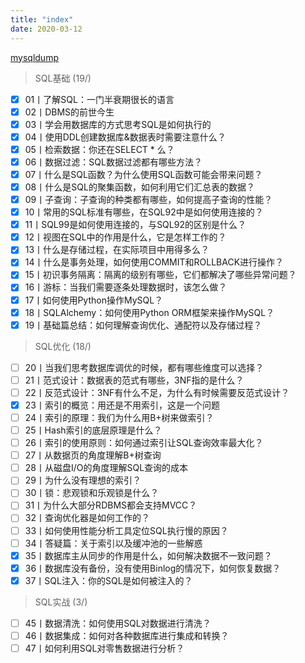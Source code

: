 ```yaml
---
title: "index"
date: 2020-03-12
---
```


[mysqldump](./mysqldump.md)

> SQL基础 (19/)

- [x] 01丨了解SQL：一门半衰期很长的语言
- [x] 02丨DBMS的前世今生
- [x] 03丨学会用数据库的方式思考SQL是如何执行的
- [x] 04丨使用DDL创建数据库&数据表时需要注意什么？
- [x] 05丨检索数据：你还在SELECT * 么？
- [x] 06丨数据过滤：SQL数据过滤都有哪些方法？
- [x] 07丨什么是SQL函数？为什么使用SQL函数可能会带来问题？
- [x] 08丨什么是SQL的聚集函数，如何利用它们汇总表的数据？
- [x] 09丨子查询：子查询的种类都有哪些，如何提高子查询的性能？
- [x] 10丨常用的SQL标准有哪些，在SQL92中是如何使用连接的？
- [x] 11丨SQL99是如何使用连接的，与SQL92的区别是什么？
- [x] 12丨视图在SQL中的作用是什么，它是怎样工作的？
- [x] 13丨什么是存储过程，在实际项目中用得多么？
- [x] 14丨什么是事务处理，如何使用COMMIT和ROLLBACK进行操作？
- [x] 15丨初识事务隔离：隔离的级别有哪些，它们都解决了哪些异常问题？
- [x] 16丨游标：当我们需要逐条处理数据时，该怎么做？
- [x] 17丨如何使用Python操作MySQL？
- [x] 18丨SQLAlchemy：如何使用Python ORM框架来操作MySQL？
- [x] 19丨基础篇总结：如何理解查询优化、通配符以及存储过程？

> SQL优化 (18/)

- [ ] 20丨当我们思考数据库调优的时候，都有哪些维度可以选择？
- [ ] 21丨范式设计：数据表的范式有哪些，3NF指的是什么？
- [ ] 22丨反范式设计：3NF有什么不足，为什么有时候需要反范式设计？
- [x] 23丨索引的概览：用还是不用索引，这是一个问题
- [ ] 24丨索引的原理：我们为什么用B+树来做索引？
- [ ] 25丨Hash索引的底层原理是什么？
- [ ] 26丨索引的使用原则：如何通过索引让SQL查询效率最大化？
- [ ] 27丨从数据页的角度理解B+树查询
- [ ] 28丨从磁盘I/O的角度理解SQL查询的成本
- [ ] 29丨为什么没有理想的索引？
- [ ] 30丨锁：悲观锁和乐观锁是什么？
- [ ] 31丨为什么大部分RDBMS都会支持MVCC？
- [ ] 32丨查询优化器是如何工作的？
- [ ] 33丨如何使用性能分析工具定位SQL执行慢的原因？
- [ ] 34丨答疑篇：关于索引以及缓冲池的一些解惑
- [x] 35丨数据库主从同步的作用是什么，如何解决数据不一致问题？
- [x] 36丨数据库没有备份，没有使用Binlog的情况下，如何恢复数据？
- [x] 37丨SQL注入：你的SQL是如何被注入的？

> SQL实战 (3/)

- [ ] 45丨数据清洗：如何使用SQL对数据进行清洗？
- [ ] 46丨数据集成：如何对各种数据库进行集成和转换？
- [ ] 47丨如何利用SQL对零售数据进行分析？